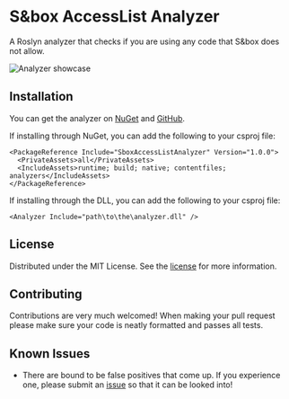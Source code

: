# S&box AccessList Analyzer
A Roslyn analyzer that checks if you are using any code that S&box does not allow.

![Analyzer showcase](https://user-images.githubusercontent.com/11802285/236940698-d990d019-7d09-4df8-9c4c-39bf5a24e7ff.gif)

## Installation
You can get the analyzer on [NuGet](https://www.nuget.org/packages/SboxAccessListAnalyzer) and [GitHub](https://github.com/peter-r-g/Sbox-AccessList-Analyzer/releases).

If installing through NuGet, you can add the following to your csproj file:
```csproj
<PackageReference Include="SboxAccessListAnalyzer" Version="1.0.0">
  <PrivateAssets>all</PrivateAssets>
  <IncludeAssets>runtime; build; native; contentfiles; analyzers</IncludeAssets>
</PackageReference>
```

If installing through the DLL, you can add the following to your csproj file:
```csproj
<Analyzer Include="path\to\the\analyzer.dll" />
```

## License
Distributed under the MIT License. See the [license](https://github.com/peter-r-g/Sbox-AccessList-Analyzer/blob/master/LICENSE.md) for more information.

## Contributing
Contributions are very much welcomed! When making your pull request please make sure your code is neatly formatted and passes all tests.

## Known Issues
* There are bound to be false positives that come up. If you experience one, please submit an [issue](https://github.com/peter-r-g/Sbox-AccessList-Analyzer/issues) so that it can be looked into!
